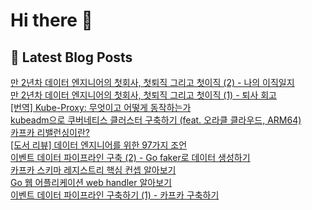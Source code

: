 # Hi there 👋

## 📕 Latest Blog Posts

<a href=https://kgw7401.tistory.com/116>만 2년차 데이터 엔지니어의 첫회사, 첫퇴직 그리고 첫이직 (2) - 나의 이직일지</a></br><a href=https://kgw7401.tistory.com/115>만 2년차 데이터 엔지니어의 첫회사, 첫퇴직 그리고 첫이직 (1) - 퇴사 회고</a></br><a href=https://kgw7401.tistory.com/114>[번역] Kube-Proxy: 무엇이고 어떻게 동작하는가</a></br><a href=https://kgw7401.tistory.com/113>kubeadm으로 쿠버네티스 클러스터 구축하기 (feat. 오라클 클라우드, ARM64)</a></br><a href=https://kgw7401.tistory.com/112>카프카 리밸런싱이란?</a></br><a href=https://kgw7401.tistory.com/111>[도서 리뷰] 데이터 엔지니어를 위한 97가지 조언</a></br><a href=https://kgw7401.tistory.com/110>이벤트 데이터 파이프라인 구축 (2) - Go faker로 데이터 생성하기</a></br><a href=https://kgw7401.tistory.com/109>카프카 스키마 레지스트리 핵심 컨셉 알아보기</a></br><a href=https://kgw7401.tistory.com/108>Go 웹 어플리케이션 web handler 알아보기</a></br><a href=https://kgw7401.tistory.com/107>이벤트 데이터 파이프라인 구축하기 (1) - 카프카 구축하기</a></br>